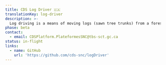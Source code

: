 ```yaml
---
title: CDS Log Driver 🇨🇦
translationKey: log-driver
description: >-
  Log driving is a means of moving logs (sawn tree trunks) from a forest to sawmills and pulp mills downstream using the current of a river. In our case we want to move logs (console messages) out of developer consoles and into places like StackDriver(Google Cloud/AWS). By storing logs in a standard centralized location it can make it easier to automatically monitor, review, query, and consult logs.
phase: beta
contact:
  - email: CDSPlatform.PlateformesSNC@tbs-sct.gc.ca
status: in-flight
links:
  - name: GitHub
    url: 'https://github.com/cds-snc/logDriver'
---
```


